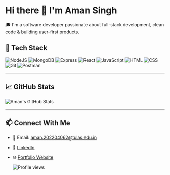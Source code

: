 # Hi there 👋 I'm Aman Singh

🎓 I'm a software developer passionate about full-stack development, clean code & building user-first products.

## 🔧 Tech Stack

![NodeJS](https://img.shields.io/badge/-NodeJS-339933?style=flat&logo=node.js&logoColor=white)
![MongoDB](https://img.shields.io/badge/-MongoDB-47A248?style=flat&logo=mongodb&logoColor=white)
![Express](https://img.shields.io/badge/-Express-black?style=flat&logo=express&logoColor=white)
![React](https://img.shields.io/badge/-React-61DAFB?style=flat&logo=react&logoColor=white)
![JavaScript](https://img.shields.io/badge/-JavaScript-F7DF1E?style=flat&logo=javascript&logoColor=black)
![HTML](https://img.shields.io/badge/-HTML5-E34F26?style=flat&logo=html5&logoColor=white)
![CSS](https://img.shields.io/badge/-CSS3-1572B6?style=flat&logo=css3&logoColor=white)
![Git](https://img.shields.io/badge/-Git-F05032?style=flat&logo=git&logoColor=white)
![Postman](https://img.shields.io/badge/-Postman-FF6C37?style=flat&logo=postman&logoColor=white)

---

## 📈 GitHub Stats

![Aman's GitHub Stats](https://github-readme-stats.vercel.app/api?username=amans2003&show_icons=true&theme=radical)

---

## 📫 Connect With Me

- 📧 Email: aman.202204062@tulas.edu.in
- 💼 [LinkedIn](https://www.linkedin.com/in/aman-singh-9a8233254/)
- 🌐 [Portfolio Website](https://your-portfolio.com)

  ![Profile views](https://komarev.com/ghpvc/?username=amans2003&label=Profile%20views&color=0e75b6&style=flat)

